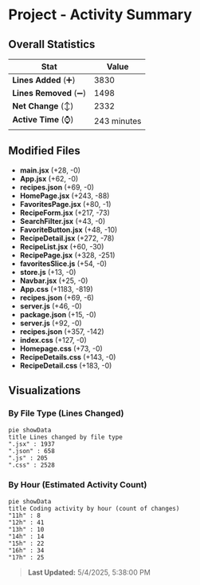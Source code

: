 # Project - Activity Summary 

## Overall Statistics

| Stat                   | Value                                                             |
| ---------------------- | ----------------------------------------------------------------- |
| **Lines Added** (➕)   | 3830                                          |
| **Lines Removed** (➖) | 1498                                        |
| **Net Change** (↕)    | 2332                |
| **Active Time** (⌚)   | 243 minutes |


## Modified Files
- **main.jsx** (+28, -0)
- **App.jsx** (+62, -0)
- **recipes.json** (+69, -0)
- **HomePage.jsx** (+243, -88)
- **FavoritesPage.jsx** (+80, -1)
- **RecipeForm.jsx** (+217, -73)
- **SearchFilter.jsx** (+43, -0)
- **FavoriteButton.jsx** (+48, -10)
- **RecipeDetail.jsx** (+272, -78)
- **RecipeList.jsx** (+60, -30)
- **RecipePage.jsx** (+328, -251)
- **favoritesSlice.js** (+54, -0)
- **store.js** (+13, -0)
- **Navbar.jsx** (+25, -0)
- **App.css** (+1183, -819)
- **recipes.json** (+69, -6)
- **server.js** (+46, -0)
- **package.json** (+15, -0)
- **server.js** (+92, -0)
- **recipes.json** (+357, -142)
- **index.css** (+127, -0)
- **Homepage.css** (+73, -0)
- **RecipeDetails.css** (+143, -0)
- **RecipeDetail.css** (+183, -0)

## Visualizations

### By File Type (Lines Changed)

```mermaid
pie showData
title Lines changed by file type
".jsx" : 1937
".json" : 658
".js" : 205
".css" : 2528
```

### By Hour (Estimated Activity Count)

```mermaid
pie showData
title Coding activity by hour (count of changes)
"11h" : 8
"12h" : 41
"13h" : 10
"14h" : 14
"15h" : 22
"16h" : 34
"17h" : 25
```


> **Last Updated:** 5/4/2025, 5:38:00 PM